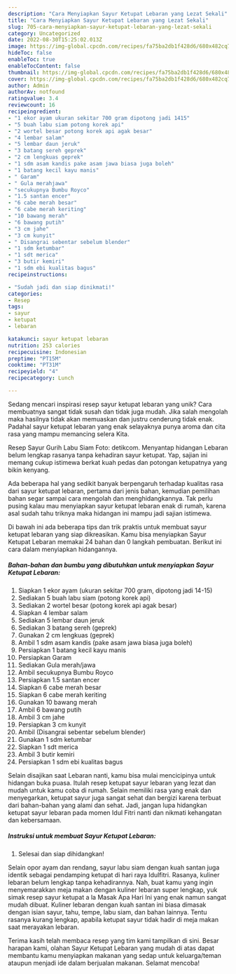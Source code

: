 ```yaml
---
description: "Cara Menyiapkan Sayur Ketupat Lebaran yang Lezat Sekali"
title: "Cara Menyiapkan Sayur Ketupat Lebaran yang Lezat Sekali"
slug: 705-cara-menyiapkan-sayur-ketupat-lebaran-yang-lezat-sekali
category: Uncategorized
date: 2022-08-30T15:25:02.013Z
image: https://img-global.cpcdn.com/recipes/fa75ba2db1f428d6/680x482cq70/sayur-ketupat-lebaran-foto-resep-utama.jpg
hideToc: false
enableToc: true
enableTocContent: false
thumbnail: https://img-global.cpcdn.com/recipes/fa75ba2db1f428d6/680x482cq70/sayur-ketupat-lebaran-foto-resep-utama.jpg
cover: https://img-global.cpcdn.com/recipes/fa75ba2db1f428d6/680x482cq70/sayur-ketupat-lebaran-foto-resep-utama.jpg
author: Admin
authorAv: notfound
ratingvalue: 3.4
reviewcount: 16
recipeingredient:
- "1 ekor ayam ukuran sekitar 700 gram dipotong jadi 1415"
- "5 buah labu siam potong korek api"
- "2 wortel besar potong korek api agak besar"
- "4 lembar salam"
- "5 lembar daun jeruk"
- "3 batang sereh geprek"
- "2 cm lengkuas geprek"
- "1 sdm asam kandis pake asam jawa biasa juga boleh"
- "1 batang kecil kayu manis"
- " Garam"
- " Gula merahjawa"
- "secukupnya Bumbu Royco"
- "1.5 santan encer"
- "6 cabe merah besar"
- "6 cabe merah keriting"
- "10 bawang merah"
- "6 bawang putih"
- "3 cm jahe"
- "3 cm kunyit"
- " Disangrai sebentar sebelum blender"
- "1 sdm ketumbar"
- "1 sdt merica"
- "3 butir kemiri"
- "1 sdm ebi kualitas bagus"
recipeinstructions:

- "Sudah jadi dan siap dinikmati!"
categories:
- Resep
tags:
- sayur
- ketupat
- lebaran

katakunci: sayur ketupat lebaran 
nutrition: 253 calories
recipecuisine: Indonesian
preptime: "PT15M"
cooktime: "PT31M"
recipeyield: "4"
recipecategory: Lunch

---
```





Sedang mencari inspirasi resep sayur ketupat lebaran yang unik? Cara membuatnya sangat tidak susah dan tidak juga mudah. Jika salah mengolah maka hasilnya tidak akan memuaskan dan justru cenderung tidak enak. Padahal sayur ketupat lebaran yang enak selayaknya punya aroma dan cita rasa yang mampu memancing selera Kita.





Resep Sayur Gurih Labu Siam Foto: detikcom. Menyantap hidangan Lebaran belum lengkap rasanya tanpa kehadiran sayur ketupat. Yap, sajian ini memang cukup istimewa berkat kuah pedas dan potongan ketupatnya yang bikin kenyang.

Ada beberapa hal yang sedikit banyak berpengaruh terhadap kualitas rasa dari sayur ketupat lebaran, pertama dari jenis bahan, kemudian pemilihan bahan segar sampai cara mengolah dan menghidangkannya. Tak perlu pusing kalau mau menyiapkan sayur ketupat lebaran enak di rumah, karena asal sudah tahu triknya maka hidangan ini mampu jadi sajian istimewa.






Di bawah ini ada beberapa tips dan trik praktis untuk membuat sayur ketupat lebaran yang siap dikreasikan. Kamu bisa menyiapkan Sayur Ketupat Lebaran memakai 24 bahan dan 0 langkah pembuatan. Berikut ini cara dalam menyiapkan hidangannya.

<!--inarticleads1-->

##### Bahan-bahan dan bumbu yang dibutuhkan untuk menyiapkan Sayur Ketupat Lebaran:

1. Siapkan 1 ekor ayam (ukuran sekitar 700 gram, dipotong jadi 14-15)
1. Sediakan 5 buah labu siam (potong korek api)
1. Sediakan 2 wortel besar (potong korek api agak besar)
1. Siapkan 4 lembar salam
1. Sediakan 5 lembar daun jeruk
1. Sediakan 3 batang sereh (geprek)
1. Gunakan 2 cm lengkuas (geprek)
1. Ambil 1 sdm asam kandis (pake asam jawa biasa juga boleh)
1. Persiapkan 1 batang kecil kayu manis
1. Persiapkan  Garam
1. Sediakan  Gula merah/jawa
1. Ambil secukupnya Bumbu Royco
1. Persiapkan 1.5 santan encer
1. Siapkan 6 cabe merah besar
1. Siapkan 6 cabe merah keriting
1. Gunakan 10 bawang merah
1. Ambil 6 bawang putih
1. Ambil 3 cm jahe
1. Persiapkan 3 cm kunyit
1. Ambil  (Disangrai sebentar sebelum blender)
1. Gunakan 1 sdm ketumbar
1. Siapkan 1 sdt merica
1. Ambil 3 butir kemiri
1. Persiapkan 1 sdm ebi kualitas bagus


Selain disajikan saat Lebaran nanti, kamu bisa mulai mencicipinya untuk hidangan buka puasa. Itulah resep ketupat sayur lebaran yang lezat dan mudah untuk kamu coba di rumah. Selain memiliki rasa yang enak dan menyegarkan, ketupat sayur juga sangat sehat dan bergizi karena terbuat dari bahan-bahan yang alami dan sehat. Jadi, jangan lupa hidangkan ketupat sayur lebaran pada momen Idul Fitri nanti dan nikmati kehangatan dan kebersamaan. 

<!--inarticleads2-->

##### Instruksi untuk membuat Sayur Ketupat Lebaran:


1. Selesai dan siap dihidangkan!

Selain opor ayam dan rendang, sayur labu siam dengan kuah santan juga identik sebagai pendamping ketupat di hari raya Idulfitri. Rasanya, kuliner lebaran belum lengkap tanpa kehadirannya. Nah, buat kamu yang ingin menyemarakkan meja makan dengan kuliner lebaran super lengkap, yuk simak resep sayur ketupat a la Masak Apa Hari Ini yang enak namun sangat mudah dibuat. Kuliner lebaran dengan kuah santan ini biasa dimasak dengan isian sayur, tahu, tempe, labu siam, dan bahan lainnya. Tentu rasanya kurang lengkap, apabila ketupat sayur tidak hadir di meja makan saat merayakan lebaran. 

Terima kasih telah membaca resep yang tim kami tampilkan di sini. Besar harapan kami, olahan Sayur Ketupat Lebaran yang mudah di atas dapat membantu kamu menyiapkan makanan yang sedap untuk keluarga/teman ataupun menjadi ide dalam berjualan makanan. Selamat mencoba!
